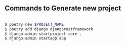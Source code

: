 ## Commands to Generate new project

```bash

$ poetry new $PROJECT_NAME
$ poetry add django djangorestframework
$ django-admin startproject core .
$ django-admin startapp app

```
